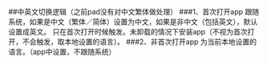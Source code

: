 ##中英文切换逻辑（之前pad没有对中文繁体做处理）
###1、首次打开app
	跟随系统，如果是中文（繁体／简体）设置为中文，如果是非中文（包括英文），默认设置成英文。
	只在首次打开时候触发。未卸载的情况下安装app（不视为首次打开，不会触发，取本地设置的语言）。
###2、非首次打开app
	为当前本地设置的语言。（app中设置，不跟随系统）